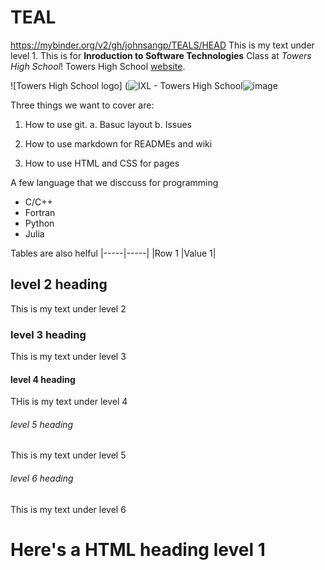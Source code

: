 # TEAL
https://mybinder.org/v2/gh/johnsangp/TEALS/HEAD
This is my text under level 1. This is for **Inroduction to Software Technologies** Class at *Towers High School*! Towers High School [website](https://www.towershs.dekalb.k12.ga.us/). 


![Towers High School logo]
(<img src="https://www.ixl.com/files/customdomains/logo330314613" alt="IXL - Towers High School"/>![image](https://user-images.githubusercontent.com/77341213/192818644-7cdcbb48-d346-4ede-a951-0b0f63eaa0e4.png)




Three things we want to cover are:
1. How to use git.
a. Basuc layout
b. Issues

2. How to use markdown for READMEs and wiki
3. How to use HTML and CSS for pages 


A few language that we disccuss for programming
- C/C++
- Fortran
- Python
- Julia


Tables are also helful
|-----|-----|
|Row 1  |Value 1|



## level 2 heading

This is my text under level 2

### level 3 heading

This is my text under level 3

#### level 4 heading 

THis is my text under level 4

###### level 5 heading

This is my text under level 5


###### level 6 heading 

This is my text under level 6



<H1>Here's a HTML heading level 1</H1>
